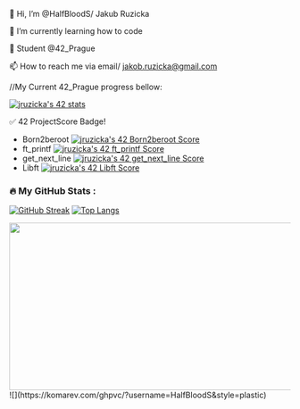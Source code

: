 👋 Hi, I’m @HalfBloodS/ Jakub Ruzicka

🌱 I’m currently learning how to code

💞️ Student @42_Prague

📫 How to reach me via email/ jakob.ruzicka@gmail.com


//My Current 42_Prague progress bellow:

[![jruzicka's 42 stats](https://badge42.vercel.app/api/v2/clfwmfpc2009708l8uyzil44h/stats?cursusId=21&coalitionId=314)](https://github.com/JaeSeoKim/badge42)

✅ 42 ProjectScore Badge!
- Born2beroot [![jruzicka's 42 Born2beroot Score](https://badge42.vercel.app/api/v2/clfwmfpc2009708l8uyzil44h/project/2980792)](https://github.com/JaeSeoKim/badge42)
- ft_printf [![jruzicka's 42 ft_printf Score](https://badge42.vercel.app/api/v2/clfwmfpc2009708l8uyzil44h/project/2980793)](https://github.com/JaeSeoKim/badge42)
- get_next_line [![jruzicka's 42 get_next_line Score](https://badge42.vercel.app/api/v2/clfwmfpc2009708l8uyzil44h/project/2980795)](https://github.com/JaeSeoKim/badge42)
- Libft [![jruzicka's 42 Libft Score](https://badge42.vercel.app/api/v2/clfwmfpc2009708l8uyzil44h/project/2928868)](https://github.com/JaeSeoKim/badge42)
### :fire: My GitHub Stats :
[![GitHub Streak](http://github-readme-streak-stats.herokuapp.com?user=HalfBloodS&theme=dark&background=000000)](https://git.io/streak-stats)
[![Top Langs](https://github-readme-stats.vercel.app/api/top-langs/?username=HalfBloodS&layout=compact&theme=vision-friendly-dark)](https://github.com/anuraghazra/github-readme-stats)
<div align="center">
  <img src="https://media.giphy.com/media/dWesBcTLavkZuG35MI/giphy.gif" width="600" height="300"/>
</div>
![](https://komarev.com/ghpvc/?username=HalfBloodS&style=plastic)


<!---
HalfBloodS/HalfBloodS is a ✨ special ✨ repository because its `README.md` (this file) appears on your GitHub profile.
You can click the Preview link to take a look at your changes.
--->
